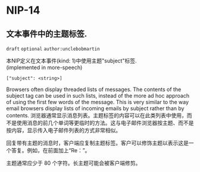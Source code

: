 NIP-14
======

文本事件中的主题标签.
---------------------------

`draft` `optional` `author:unclebobmartin`

本NIP定义在文本事件(kind: 1)中使用主题"subject"标签.  
(implemented in more-speech)

`["subject": <string>]`

Browsers often display threaded lists of messages.  The contents of the subject tag can be used in such lists, instead of the more ad hoc approach of using the first few words of the message.  This is very similar to the way email browsers display lists of incoming emails by subject rather than by contents.
浏览器通常显示消息列表。主题标签的内容可以在此类列表中使用，而不是使用消息的前几个单词等更临时的方法。这与电子邮件浏览器按主题、而不是按内容，显示传入电子邮件列表的方式非常相似。

回复带有主题的消息时，客户端应复制主题标签。客户可以修饰主题以表示这是一个答复。例如，在前面加上“Re：”。

主题通常应少于 80 个字符。长主题可能会被客户端修剪。
